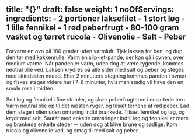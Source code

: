 title: "{}"
draft: false
weight: 1
noOfServings: 
ingredients:
	- 2 portioner laksefilet
	- 1 stort løg
	- 1 lille fennikel
	- 1 rød peberfrugt
	- 80-100 gram vasket og tørret rucola
	- Olivenolie
	- Salt
	- Peber
---


Forvarm en ovn på 180 grader uden varmluft. Tjek laksen for ben, og dup
den tør med køkkenrulle. Varm en slip-let-pande, der kan gå i ovnen,
over medium varme. Når panden er varm, uden dog at være rygende, kommes
neutral olie ved. Laksen krydres på alle sider med salt og peber og
steges med skindsiden nedad. Efter 2 minutters stegning kommes panden i
ovnen og fiskes steges videre her i 7-8 minutter, hvis man stadig vil
have den en smule rosa i midten.


Snit løg og fennikel i fine strimler, og skær peberfrugterne i ensartede
tern. Varm neutral olie op til det næsten ryger, og tilsæt ternene af
rød peber. Lad dem stege i olien uden omrøring indtil brankede. Tilsæt
fennikel og løg, og krydr med salt. Sautér med enkelte omrøringer indtil
løg og fennikel er møre og brankede enkelte steder -- uden dog at blive
brune og sødlige. Kom rucola og olivenolie ved, og smag til med salt og
peber.

